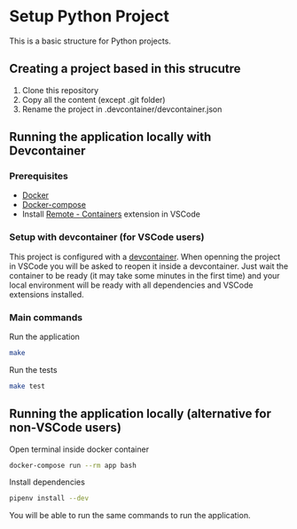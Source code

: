 # Setup Python Project

This is a basic structure for Python projects.

## Creating a project based in this strucutre

1. Clone this repository
2. Copy all the content (except .git folder)
3. Rename the project in .devcontainer/devcontainer.json

## Running the application locally with Devcontainer

### Prerequisites

- [Docker](https://docs.docker.com/engine/installation/)
- [Docker-compose](https://docs.docker.com/compose/install/)
- Install [Remote - Containers](https://marketplace.visualstudio.com/items?itemName=ms-vscode-remote.remote-containers) extension in VSCode

### Setup with devcontainer (for VSCode users)

This project is configured with a [devcontainer](https://code.visualstudio.com/docs/remote/containers). When openning the project in VSCode you will be asked to reopen it inside a devcontainer. Just wait the container to be ready (it may take some minutes in the first time) and your local environment will be ready with all dependencies and VSCode extensions installed.

### Main commands

Run the application

```bash
make
```

Run the tests

```bash
make test
```

## Running the application locally (alternative for non-VSCode users)

Open terminal inside docker container

```bash
docker-compose run --rm app bash
```

Install dependencies

```bash
pipenv install --dev
```

You will be able to run the same commands to run the application.
